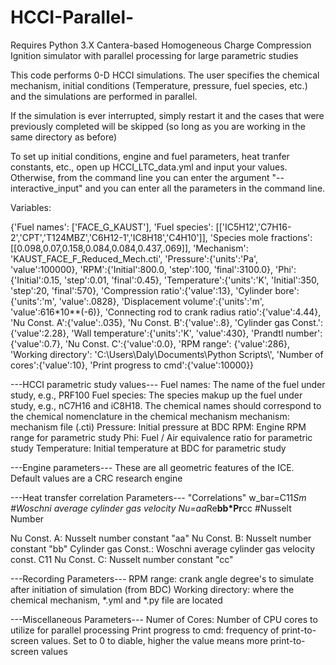 # HCCI-Parallel-
Requires Python 3.X
Cantera-based Homogeneous Charge Compression Ignition simulator with parallel processing for large parametric studies

This code performs 0-D HCCI simulations. The user specifies the chemical mechanism, initial conditions (Temperature, pressure, fuel species, etc.) and the simulations are performed in parallel. 

If the simulation is ever interrupted, simply restart it and the cases that were previously completed will be skipped (so long as you are working in the same directory as before)

To set up initial conditions, engine and fuel parameters, heat tranfer constants, etc., open up HCCI_LTC_data.yml and input your values.  Otherwise, from the command line you can enter the argument "--interactive_input" and you can enter all the parameters in the command line.

Variables: 

{'Fuel names': ['FACE_G_KAUST'],
        'Fuel species': [['IC5H12','C7H16-2','CPT','T124MBZ','C6H12-1','IC8H18','C4H10']],
        'Species mole fractions':[[0.098,0.07,0.158,0.084,0.084,0.437,.069]],
        'Mechanism': 'KAUST_FACE_F_Reduced_Mech.cti',
        'Pressure':{'units':'Pa', 'value':100000},
        'RPM':{'Initial':800.0, 'step':100, 'final':3100.0},
        'Phi': {'Initial':0.15, 'step':0.01, 'final':0.45},
        'Temperature':{'units':'K', 'Initial':350, 'step':20, 'final':570},
        'Compression ratio':{'value':13},
        'Cylinder bore': {'units':'m', 'value':.0828},
        'Displacement volume':{'units':'m', 'value':616*10**(-6)},
        'Connecting rod to crank radius ratio':{'value':4.44},
        'Nu Const. A':{'value':.035},
        'Nu Const. B':{'value':.8},
        'Cylinder gas Const.':{'value':2.28},
        'Wall temperature':{'units':'K', 'value':430},
        'Prandtl number': {'value':0.7},
        'Nu Const. C':{'value':0.0},
        'RPM range': {'value':286},
        'Working directory': 'C:\\Users\\Daly\\Documents\\Python Scripts\\',
        'Number of cores':{'value':10},
        'Print progress to cmd':{'value':10000}}

---HCCI parametric study values---
Fuel names: The name of the fuel under study, e.g., PRF100
Fuel species: The species makup up the fuel under study, e.g., nC7H16 and iC8H18. The chemical names should correspond to the chemical nomenclature in the chemical mechanism
mechanism: mechanism file (.cti)
Pressure: Initial pressure at BDC
RPM: Engine RPM range for parametric study
Phi: Fuel / Air equivalence ratio for parametric study
Temperature: Initial temperature at BDC for parametric study  

---Engine parameters---
These are all geometric features of the ICE. Default values are a CRC research engine

---Heat transfer correlation Parameters---
"Correlations"
w_bar=C11*Sm                   #Woschni average cylinder gas velocity
Nu=aa*Re**bb*Pr**cc            #Nusselt Number
 
Nu Const. A: Nusselt number constant "aa"
Nu Const. B: Nusselt number constant "bb"
Cylinder gas Const.: Woschni average cylinder gas velocity const. C11
Nu Const. C: Nusselt number constant "cc"

---Recording Parameters---
RPM range: crank angle degree's to simulate after initiation of simulation (from BDC)
Working directory: where the chemical mechanism, *.yml and *.py file are located

---Miscellaneous Parameters---
Numer of Cores: Number of CPU cores to utilize for parallel processing
Print progress to cmd: frequency of print-to-screen values. Set to 0 to diable, higher the value means more print-to-screen values 

